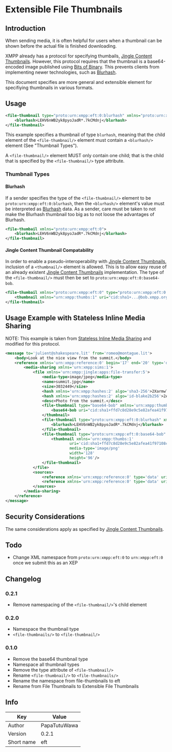# Extensible File Thumbnails
## Introduction

When sending media, it is often helpful for users when a thumbnail can be shown before the
actual file is finished downloading.

XMPP already has a protocol for specifying thumbails, [Jingle Content Thumbnails](https://xmpp.org/extensions/xep-0264.html).
However, this protocol requires that the thumbnail is a base64-encoded image published using
[Bits of Binary](https://xmpp.org/extensions/xep-0231.html). This prevents clients from implementing newer technologies, such as
[Blurhash](https://github.com/woltapp/blurhash).

This document specifies are more general and extensible element for specifiying thumbnails in various formats.

## Usage

```xml
<file-thumbnail type="proto:urn:xmpp:eft:0:blurhash" xmlns="proto:urn:xmpp:eft:0">
	<blurhash>LEHV6nWB2yk8pyoJadR*.7kCMdnj</blurhash>
</file-thumbnail>
```

This example specifies a thumbnail of type `blurhash`, meaning that the child element of the
`<file-thumbnail/>` element must contain a `<blurhash/>` element (See "Thumbnail Types").

A `<file-thumbnail/>` element MUST only contain one child; that is the child that is specified
by the `<file-thumbnail/>` type attribute.

### Thumbnail Types
#### Blurhash

If a sender specifies the type of the `<file-thumbnail/>` element to be
`proto:urn:xmpp:eft:0:blurhash`, then the `<blurhash/>` element's value must be interpreted
as [Blurhash](https://github.com/woltapp/blurhash) data. As a sender, care must be taken to
not make the Blurhash thumbnail too big as to not loose the advantages of Blurhash.

```xml
<file-thumbail xmlns="proto:urn:xmpp:eft:0">
	<blurhash>LEHV6nWB2yk8pyoJadR*.7kCMdnj</blurhash>
</file-thumbnail>
```

#### Jingle Content Thumbnail Compatability

In order to enable a pseudo-interoperability with [Jingle Content Thumbnails](https://xmpp.org/extensions/xep-0264.html), inclusion of a
`<thumbnail/>` element is allowed. This is to allow easy reuse of an already existent [Jingle Content Thumbnails](https://xmpp.org/extensions/xep-0264.html)
implementation. The type of the `<file-thumbnail/>` must then be set to `proto:urn:xmpp:eft:0:base64-bob`.

```xml
<file-thumbail xmlns="proto:urn:xmpp:eft:0" type="proto:urn:xmpp:eft:0:base64-bob">
	<thumbnail xmlns="urn:xmpp:thumbs:1" uri="cid:sha1+...@bob.xmpp.org" media-type="image/png" width="128" height="96" />
</file-thumbnail>
```

## Usage Example with Stateless Inline Media Sharing

NOTE: This example is taken from [Stateless Inline Media Sharing](https://xmpp.org/extensions/xep-0385.html) and modified for this protocol.

```xml
<message to='julient@shakespeare.lit' from='romeo@montague.lit'>
    <body>Look at the nice view from the summit.</body>
    <reference xmlns='urn:xmpp:reference:0' begin='17' end='20' type='data'>
        <media-sharing xmlns='urn:xmpp:sims:1'>
            <file xmlns='urn:xmpp:jingle:apps:file-transfer:5'>
                <media-type>image/jpeg</media-type>
                <name>summit.jpg</name>
                <size>3032449</size>
                <hash xmlns='urn:xmpp:hashes:2' algo='sha3-256'>2XarmwTlNxDAMkvymloX3S5+VbylNrJt/l5QyPa+YoU=</hash>
                <hash xmlns='urn:xmpp:hashes:2' algo='id-blake2b256'>2AfMGH8O7UNPTvUVAM9aK13mpCY=</hash>
                <desc>Photo from the summit.</desc>
                <file-thumbnail type="base64-bob" xmlns='urn:xmpp:thumbnail:0'>
                    <base64-bob uri="cid:sha1+ffd7c8d28e9c5e82afea41f97108c6b4@bob.xmpp.org" media-type="image/png" width="128" height="96" />
                </thumbnail>
                <file-thumbnail type="proto:urn:xmpp:eft:0:blurhash" xmlns="proto:urn:xmpp:eft:0">
                    <blurhash>LEHV6nWB2yk8pyoJadR*.7kCMdnj</blurhash>
                </file-thumbnail>
                <file-thumbnail type="proto:urn:xmpp:eft:0:base64-bob" xmlns="proto:urn:xmpp:eft:0">
                    <thumbnail xmlns='urn:xmpp:thumbs:1'
                            uri='cid:sha1+ffd7c8d28e9c5e82afea41f97108c6b4@bob.xmpp.org'
                            media-type='image/png'
                            width='128'
                            height='96'/>
                </file-thumbnail>
            </file>
            <sources>
                <reference xmlns='urn:xmpp:reference:0' type='data' uri='https://download.montague.lit/4a771ac1-f0b2-4a4a-9700-f2a26fa2bb67/summit.jpg' />
                <reference xmlns='urn:xmpp:reference:0' type='data' uri='xmpp:romeo@montague.lit/resource?jingle;id=9559976B-3FBF-4E7E-B457-2DAA225972BB' />
            </sources>
        </media-sharing>
    </reference>
</message>
```

## Security Considerations

The same considerations apply as specified by [Jingle Content Thumbnails](https://xmpp.org/extensions/xep-0264.html).

## Todo

- Change XML namespace from `proto:urn:xmpp:eft:0` to `urn:xmpp:eft:0` once we submit this as an XEP

## Changelog
### 0.2.1

- Remove namespacing of the `<file-thumbnail/>`'s child element

### 0.2.0

- Namespace the thumbnail type
- `<file-thumbnails/>` to `<file-thumbnail/>`

### 0.1.0

- Remove the base64 thumbnail type
- Namespace all thumbnail types
- Remove the type attribute of `<file-thumbnail/>`
- Rename `<file-thumbnail/>` to `<file-thumbnails/>`
- Rename the namespace from file-thumbnails to eft
- Rename from File Thumbnails to Extensible File Thumbnails

## Info

| Key | Value |
| --- | --- |
| Author | PapaTutuWawa |
| Version | 0.2.1 |
| Short name | eft |
